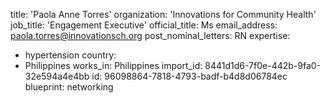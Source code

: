 title: 'Paola Anne Torres'
organization: 'Innovations for Community Health'
job_title: 'Engagement Executive'
official_title: Ms
email_address: paola.torres@innovationsch.org
post_nominal_letters: RN
expertise:
  - hypertension
country:
  - Philippines
works_in: Philippines
import_id: 8441d1d6-7f0e-442b-9fa0-32e594a4e4bb
id: 96098864-7818-4793-badf-b4d8d06784ec
blueprint: networking
